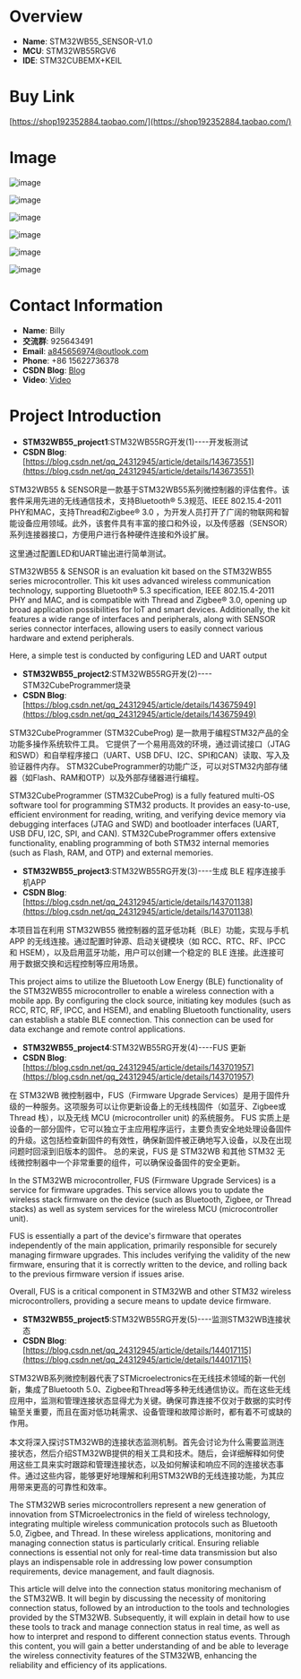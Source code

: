 # Overview
- **Name**: STM32WB55_SENSOR-V1.0
- **MCU**: STM32WB55RGV6
- **IDE**: STM32CUBEMX+KEIL


# Buy Link
[https://shop192352884.taobao.com/](https://shop192352884.taobao.com/)

# Image
![image](https://github.com/user-attachments/assets/211821eb-7569-4d9d-8ba7-906910ee59b0)

![image](https://github.com/user-attachments/assets/844706d4-7b78-4709-9097-f312bc614a2e)

![image](https://github.com/user-attachments/assets/d8986db2-81a4-44ba-97b4-379661b8a3a6)

![image](https://github.com/user-attachments/assets/e33f5103-b873-42e1-9630-f9e987914352)

![image](https://github.com/user-attachments/assets/e03c6b65-14bb-4a9d-8e8b-1107092d43a4)

![image](https://github.com/user-attachments/assets/f62717e9-e15c-4054-b234-6777ae0b9d3d)




# Contact Information

- **Name**: Billy
- **交流群**: 925643491
- **Email**: a845656974@outlook.com
- **Phone**: +86 15622736378
- **CSDN Blog**: [Blog](https://blog.csdn.net/qq_24312945)
- **Video**: [Video](https://space.bilibili.com/26152390)



# Project Introduction
- **STM32WB55_project1**:STM32WB55RG开发(1)----开发板测试
- **CSDN Blog**:[https://blog.csdn.net/qq_24312945/article/details/143673551](https://blog.csdn.net/qq_24312945/article/details/143673551)

STM32WB55 & SENSOR是一款基于STM32WB55系列微控制器的评估套件。该套件采用先进的无线通信技术，支持Bluetooth® 5.3规范、IEEE 802.15.4-2011 PHY和MAC，支持Thread和Zigbee® 3.0 ，为开发人员打开了广阔的物联网和智能设备应用领域。此外，该套件具有丰富的接口和外设，以及传感器（SENSOR）系列连接器接口，方便用户进行各种硬件连接和外设扩展。

这里通过配置LED和UART输出进行简单测试。


STM32WB55 & SENSOR is an evaluation kit based on the STM32WB55 series microcontroller. This kit uses advanced wireless communication technology, supporting Bluetooth® 5.3 specification, IEEE 802.15.4-2011 PHY and MAC, and is compatible with Thread and Zigbee® 3.0, opening up broad application possibilities for IoT and smart devices. Additionally, the kit features a wide range of interfaces and peripherals, along with SENSOR series connector interfaces, allowing users to easily connect various hardware and extend peripherals.

Here, a simple test is conducted by configuring LED and UART output



- **STM32WB55_project2**:STM32WB55RG开发(2)----STM32CubeProgrammer烧录
- **CSDN Blog**:[https://blog.csdn.net/qq_24312945/article/details/143675949](https://blog.csdn.net/qq_24312945/article/details/143675949)

STM32CubeProgrammer (STM32CubeProg) 是一款用于编程STM32产品的全功能多操作系统软件工具。
它提供了一个易用高效的环境，通过调试接口（JTAG和SWD）和自举程序接口（UART、USB DFU、I2C、SPI和CAN）读取、写入及验证器件内存。
STM32CubeProgrammer的功能广泛，可以对STM32内部存储器（如Flash、RAM和OTP）以及外部存储器进行编程。

STM32CubeProgrammer (STM32CubeProg) is a fully featured multi-OS software tool for programming STM32 products. It provides an easy-to-use, efficient environment for reading, writing, and verifying device memory via debugging interfaces (JTAG and SWD) and bootloader interfaces (UART, USB DFU, I2C, SPI, and CAN). STM32CubeProgrammer offers extensive functionality, enabling programming of both STM32 internal memories (such as Flash, RAM, and OTP) and external memories.


- **STM32WB55_project3**:STM32WB55RG开发(3)----生成 BLE 程序连接手机APP
- **CSDN Blog**:[https://blog.csdn.net/qq_24312945/article/details/143701138](https://blog.csdn.net/qq_24312945/article/details/143701138)

本项目旨在利用 STM32WB55 微控制器的蓝牙低功耗（BLE）功能，实现与手机 APP 的无线连接。通过配置时钟源、启动关键模块（如 RCC、RTC、RF、IPCC 和 HSEM），以及启用蓝牙功能，用户可以创建一个稳定的 BLE 连接。此连接可用于数据交换和远程控制等应用场景。

This project aims to utilize the Bluetooth Low Energy (BLE) functionality of the STM32WB55 microcontroller to enable a wireless connection with a mobile app. By configuring the clock source, initiating key modules (such as RCC, RTC, RF, IPCC, and HSEM), and enabling Bluetooth functionality, users can establish a stable BLE connection. This connection can be used for data exchange and remote control applications.


- **STM32WB55_project4**:STM32WB55RG开发(4)----FUS 更新
- **CSDN Blog**:[https://blog.csdn.net/qq_24312945/article/details/143701957](https://blog.csdn.net/qq_24312945/article/details/143701957)

在 STM32WB 微控制器中，FUS（Firmware Upgrade Services）是用于固件升级的一种服务。这项服务可以让你更新设备上的无线栈固件（如蓝牙、Zigbee或 Thread 栈），以及无线 MCU (microcontroller unit) 的系统服务。
FUS 实质上是设备的一部分固件，它可以独立于主应用程序运行，主要负责安全地处理设备固件的升级。这包括检查新固件的有效性，确保新固件被正确地写入设备，以及在出现问题时回滚到旧版本的固件。
总的来说，FUS 是 STM32WB 和其他 STM32 无线微控制器中一个非常重要的组件，可以确保设备固件的安全更新。

In the STM32WB microcontroller, FUS (Firmware Upgrade Services) is a service for firmware upgrades. This service allows you to update the wireless stack firmware on the device (such as Bluetooth, Zigbee, or Thread stacks) as well as system services for the wireless MCU (microcontroller unit).

FUS is essentially a part of the device's firmware that operates independently of the main application, primarily responsible for securely managing firmware upgrades. This includes verifying the validity of the new firmware, ensuring that it is correctly written to the device, and rolling back to the previous firmware version if issues arise.

Overall, FUS is a critical component in STM32WB and other STM32 wireless microcontrollers, providing a secure means to update device firmware.

- **STM32WB55_project5**:STM32WB55RG开发(5)----监测STM32WB连接状态
- **CSDN Blog**:[https://blog.csdn.net/qq_24312945/article/details/144017115](https://blog.csdn.net/qq_24312945/article/details/144017115)


STM32WB系列微控制器代表了STMicroelectronics在无线技术领域的新一代创新，集成了Bluetooth 5.0、Zigbee和Thread等多种无线通信协议。而在这些无线应用中，监测和管理连接状态显得尤为关键。确保可靠连接不仅对于数据的实时传输至关重要，而且在面对低功耗需求、设备管理和故障诊断时，都有着不可或缺的作用。

本文将深入探讨STM32WB的连接状态监测机制。首先会讨论为什么需要监测连接状态，然后介绍STM32WB提供的相关工具和技术。随后，会详细解释如何使用这些工具来实时跟踪和管理连接状态，以及如何解读和响应不同的连接状态事件。通过这些内容，能够更好地理解和利用STM32WB的无线连接功能，为其应用带来更高的可靠性和效率。

The STM32WB series microcontrollers represent a new generation of innovation from STMicroelectronics in the field of wireless technology, integrating multiple wireless communication protocols such as Bluetooth 5.0, Zigbee, and Thread. In these wireless applications, monitoring and managing connection status is particularly critical. Ensuring reliable connections is essential not only for real-time data transmission but also plays an indispensable role in addressing low power consumption requirements, device management, and fault diagnosis.

This article will delve into the connection status monitoring mechanism of the STM32WB. It will begin by discussing the necessity of monitoring connection status, followed by an introduction to the tools and technologies provided by the STM32WB. Subsequently, it will explain in detail how to use these tools to track and manage connection status in real time, as well as how to interpret and respond to different connection status events. Through this content, you will gain a better understanding of and be able to leverage the wireless connectivity features of the STM32WB, enhancing the reliability and efficiency of its applications.










